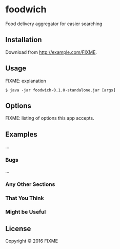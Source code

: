 # foodwich

Food delivery aggregator for easier searching

## Installation

Download from http://example.com/FIXME.

## Usage

FIXME: explanation

    $ java -jar foodwich-0.1.0-standalone.jar [args]

## Options

FIXME: listing of options this app accepts.

## Examples

...

### Bugs

...

### Any Other Sections
### That You Think
### Might be Useful

## License

Copyright © 2016 FIXME
